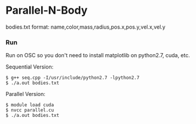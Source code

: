 # Parallel-N-Body

bodies.txt format: name,color,mass,radius,pos.x,pos.y,vel.x,vel.y

### Run
Run on OSC so you don't need to install matplotlib on python2.7, cuda, etc.

Sequential Version:
```
$ g++ seq.cpp -I/usr/include/python2.7 -lpython2.7
$ ./a.out bodies.txt
```

Parallel Version:
```
$ module load cuda
$ nvcc parallel.cu
$ ./a.out bodies.txt
```